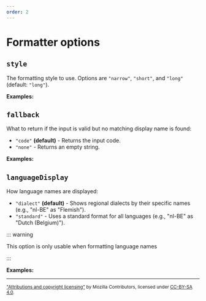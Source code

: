```yaml
---
order: 2
---
```


# Formatter options

<script setup>
import DemoValueFormatterOptions from '../DemoValueFormatterOptions.vue';
import { displayNameFormatter } from '@localizer/all';

function withLabels(inputs) {
  return inputs.map((input) => [input, input]);
}

const factory = (options) => displayNameFormatter('language', options);

const inputs = () => withLabels(['nl-BE','nl-NL','en-US', 'xx']);

</script>

## `style`

The formatting style to use. Options are `"narrow"`, `"short"`, and `"long"` (default: `"long"`).

**Examples:**

<DemoValueFormatterOptions option="style" :values="['narrow', 'short', 'long']" :factory=factory :inputs=inputs />

## `fallback`

What to return if the input is valid but no matching display name is found:

- `"code"` **(default)** - Returns the input code.
- `"none"` - Returns an empty string.

**Examples:**

<DemoValueFormatterOptions option="fallback" :values="['code', 'none']" :factory=factory :inputs=inputs />

## `languageDisplay`

How language names are displayed:

- `"dialect"` **(default)** - Shows regional dialects by their specific names (e.g., "nl-BE" as "Flemish").
- `"standard"` - Uses a standard format for all languages (e.g., "nl-BE" as "Dutch (Belgium)").

::: warning

This option is only usable when formatting language names

:::

**Examples:**

<DemoValueFormatterOptions option="languageDisplay" :values="['dialect', 'standard']" :factory=factory :inputs=inputs />

---

<small>

["Attributions and copyright licensing"](https://developer.mozilla.org/en-US/docs/MDN/Writing_guidelines/Attrib_copyright_license) by Mozilla Contributors, licensed under [CC-BY-SA 4.0](https://creativecommons.org/licenses/by-sa/4.0/).

</small>
